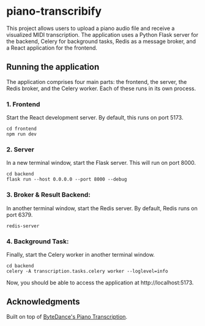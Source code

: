 # piano-transcribify

This project allows users to upload a piano audio file and receive a visualized MIDI transcription. The application uses a Python Flask server for the backend, Celery for background tasks, Redis as a message broker, and a React application for the frontend.

## Running the application

The application comprises four main parts: the frontend, the server, the Redis broker, and the Celery worker. Each of these runs in its own process.

### 1. Frontend
Start the React development server. By default, this runs on port 5173.
```
cd frontend
npm run dev
```

### 2. Server
In a new terminal window, start the Flask server. This will run on port 8000.
```
cd backend
flask run --host 0.0.0.0 --port 8000 --debug
```

### 3. Broker & Result Backend:
In another terminal window, start the Redis server. By default, Redis runs on port 6379.
```
redis-server
```

### 4. Background Task:
Finally, start the Celery worker in another terminal window.
```
cd backend
celery -A transcription.tasks.celery worker --loglevel=info
```

Now, you should be able to access the application at http://localhost:5173.

## Acknowledgments
Built on top of [ByteDance's Piano Transcription](https://github.com/bytedance/piano_transcription).
